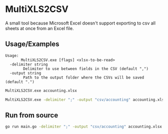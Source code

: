 # MultiXLS2CSV

A small tool because Microsoft Excel doesn't support exporting to csv all sheets at once from
an Excel file.

## Usage/Examples

```
Usage:
       MultiXLS2CSV.exe [flags] <xlsx-to-be-read>
  -delimiter string
        Delimiter to use between fields in the CSV (default ",")
  -output string
        Path to the output folder where the CSVs will be saved (default ".")
```

```sh
MultiXLS2CSV.exe accounting.xlsx
```

```sh
MultiXLS2CSV.exe -delimiter ";" -output "csv/accounting" accounting.xlsx
```

## Run from source

```sh
go run main.go -delimiter ";" -output "csv/accounting" accounting.xlsx
```
